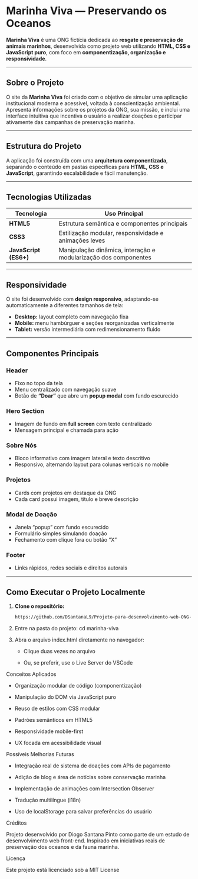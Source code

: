 # Marinha Viva — Preservando os Oceanos

**Marinha Viva** é uma ONG fictícia dedicada ao **resgate e preservação de animais marinhos**, desenvolvida como projeto web utilizando **HTML, CSS e JavaScript puro**, com foco em **componentização, organização e responsividade**.

---

## Sobre o Projeto

O site da **Marinha Viva** foi criado com o objetivo de simular uma aplicação institucional moderna e acessível, voltada à conscientização ambiental.  
Apresenta informações sobre os projetos da ONG, sua missão, e inclui uma interface intuitiva que incentiva o usuário a realizar doações e participar ativamente das campanhas de preservação marinha.

---

## Estrutura do Projeto

A aplicação foi construída com uma **arquitetura componentizada**, separando o conteúdo em pastas específicas para **HTML, CSS e JavaScript**, garantindo escalabilidade e fácil manutenção.

---

## Tecnologias Utilizadas

| Tecnologia | Uso Principal |
|-------------|----------------|
| **HTML5** | Estrutura semântica e componentes principais |
| **CSS3** | Estilização modular, responsividade e animações leves |
| **JavaScript (ES6+)** | Manipulação dinâmica, interação e modularização dos componentes |

---

## Responsividade

O site foi desenvolvido com **design responsivo**, adaptando-se automaticamente a diferentes tamanhos de tela:  
- **Desktop:** layout completo com navegação fixa  
- **Mobile:** menu hambúrguer e seções reorganizadas verticalmente  
- **Tablet:** versão intermediária com redimensionamento fluido  

---

## Componentes Principais

###  Header
- Fixo no topo da tela  
- Menu centralizado com navegação suave  
- Botão de **“Doar”** que abre um **popup modal** com fundo escurecido  

### Hero Section
- Imagem de fundo em **full screen** com texto centralizado  
- Mensagem principal e chamada para ação  

###  Sobre Nós
- Bloco informativo com imagem lateral e texto descritivo  
- Responsivo, alternando layout para colunas verticais no mobile  

### Projetos
- Cards com projetos em destaque da ONG  
- Cada card possui imagem, título e breve descrição  

### Modal de Doação
- Janela “popup” com fundo escurecido  
- Formulário simples simulando doação  
- Fechamento com clique fora ou botão “X”  

### Footer
- Links rápidos, redes sociais e direitos autorais  

---

## Como Executar o Projeto Localmente

1. **Clone o repositório:**
   ```bash
   https://github.com/DSantanaL9/Projeto-para-desenvolvimento-web-ONG-Marinha-Viva/blob/main/README.md

2. Entre na pasta do projeto:
    cd marinha-viva

3. Abra o arquivo index.html diretamente no navegador:

    - Clique duas vezes no arquivo

    - Ou, se preferir, use o Live Server do VSCode

 Conceitos Aplicados

  - Organização modular de código (componentização)

  - Manipulação do DOM via JavaScript puro

  - Reuso de estilos com CSS modular

  - Padrões semânticos em HTML5

  - Responsividade mobile-first

  - UX focada em acessibilidade visual

 Possíveis Melhorias Futuras

  - Integração real de sistema de doações com APIs de pagamento
  
  - Adição de blog e área de notícias sobre conservação marinha
  
  - Implementação de animações com Intersection Observer
  
  - Tradução multilíngue (i18n)
  
  - Uso de localStorage para salvar preferências do usuário

Créditos

Projeto desenvolvido por Diogo Santana Pinto como parte de um estudo de desenvolvimento web front-end.
Inspirado em iniciativas reais de preservação dos oceanos e da fauna marinha.

Licença

Este projeto está licenciado sob a MIT License
